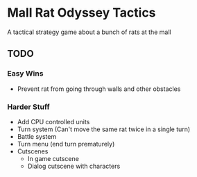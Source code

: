 # Mall Rat Odyssey Tactics

A tactical strategy game about a bunch of rats at the mall

## TODO

### Easy Wins

- Prevent rat from going through walls and other obstacles

### Harder Stuff

- Add CPU controlled units
- Turn system (Can't move the same rat twice in a single turn)
- Battle system
- Turn menu (end turn prematurely)
- Cutscenes
  - In game cutscene
  - Dialog cutscene with characters
